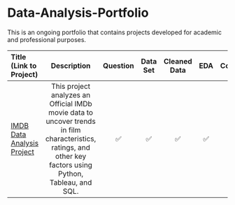 # Data-Analysis-Portfolio
This is an ongoing portfolio that contains projects developed for academic and professional purposes.

| Title (Link to Project) | Description | Question | Data Set | Cleaned Data | EDA | Conclusion | Dashboard | Completion Date |
| :--- | :---: | :---: | :---: | :---: | :---: | :---: | :---: | :---: |
| [IMDB Data Analysis Project](https://github.com/andrewmayfield99/Data-Analysis-Portfolio/blob/main/IMDB%20Data%20Analysis%20Project/Final%20Movie%20Project.ipynb) | This project analyzes an Official IMDb movie data to uncover trends in film characteristics, ratings, and other key factors using Python, Tableau, and SQL. | ✅ | ✅ | ✅ | ✅ | ✅ | | 2/10/25 |
